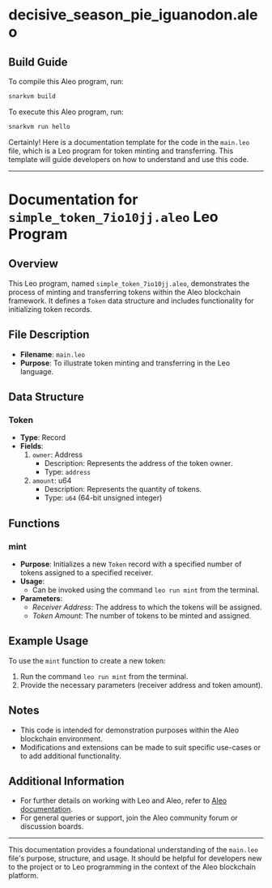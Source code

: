 # decisive_season_pie_iguanodon.aleo

## Build Guide

To compile this Aleo program, run:
```bash
snarkvm build
```

To execute this Aleo program, run:
```bash
snarkvm run hello
```
Certainly! Here is a documentation template for the code in the `main.leo` file, which is a Leo program for token minting and transferring. This template will guide developers on how to understand and use this code.

---

# Documentation for `simple_token_7io10jj.aleo` Leo Program

## Overview
This Leo program, named `simple_token_7io10jj.aleo`, demonstrates the process of minting and transferring tokens within the Aleo blockchain framework. It defines a `Token` data structure and includes functionality for initializing token records.

## File Description
- **Filename**: `main.leo`
- **Purpose**: To illustrate token minting and transferring in the Leo language.

## Data Structure
### Token
- **Type**: Record
- **Fields**:
  1. `owner`: Address
     - Description: Represents the address of the token owner.
     - Type: `address`
  2. `amount`: u64
     - Description: Represents the quantity of tokens.
     - Type: `u64` (64-bit unsigned integer)

## Functions
### mint
- **Purpose**: Initializes a new `Token` record with a specified number of tokens assigned to a specified receiver.
- **Usage**:
  - Can be invoked using the command `leo run mint` from the terminal.
- **Parameters**:
  - _Receiver Address_: The address to which the tokens will be assigned.
  - _Token Amount_: The number of tokens to be minted and assigned.

## Example Usage
To use the `mint` function to create a new token:
1. Run the command `leo run mint` from the terminal.
2. Provide the necessary parameters (receiver address and token amount).

## Notes
- This code is intended for demonstration purposes within the Aleo blockchain environment.
- Modifications and extensions can be made to suit specific use-cases or to add additional functionality.

## Additional Information
- For further details on working with Leo and Aleo, refer to [Aleo documentation](https://aleo.org/documentation/).
- For general queries or support, join the Aleo community forum or discussion boards.

---

This documentation provides a foundational understanding of the `main.leo` file's purpose, structure, and usage. It should be helpful for developers new to the project or to Leo programming in the context of the Aleo blockchain platform.
